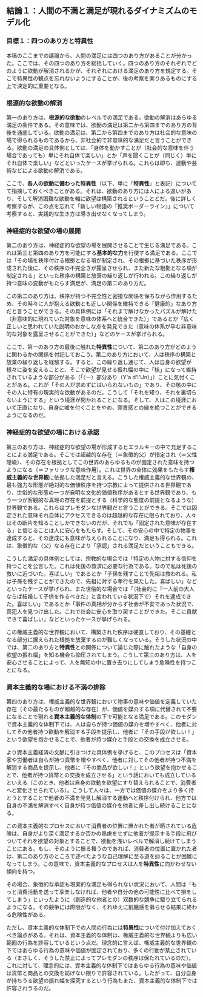 ## 結論１：人間の不満と満足が現れるダイナミズムのモデル化

### 目標１：四つのあり方と特異性

本稿のここまでの議論から、人間の満足には四つのあり方があることが分かった。ここでは、その四つのあり方を総括していく。四つのあり方のそれぞれでどのように欲動が解消されるかが、それぞれにおける満足のあり方を規定する。そこで特異性の観点を忘れないようにすることが、後の考察を実りあるものにする上で決定的に重要となる。

### 根源的な欲動の解消

第一のあり方は、**根源的な欲動**のレベルでの満足である。欲動の解消はあらゆる満足の条件である。その意味では、欲動の満足は第二から第四までのあり方の背後を通底している。欲動の満足は、第二から第四までのあり方は社会的な意味の場で得られるものであるから、非社会的で非意味的な満足だと言うことができる。欲動の満足の具体例としては、「身体を動かすことが（社会的な意味を伴う場合であっても）単にそれ自体で楽しい」とか「声を聞くことが（同じく）単にそれ自体で楽しい」などといったケースが挙げられる。これらは即ち、運動や芸術などによる欲動の解消である。

ここで、**各人の欲動に備わった特異性**（以下、単に「**特異性**」と表記）についてて指摘しておくべきことがある。それは、欲動のあり方には人による違いがあり、そして解消困難な欲動を軸に欲望は構築されるということとだ。後に詳しく考察するが、この点を忘れて「新しい物語の『推奨ボーダーライン』」について考察すると、実践的な生き方は導き出せなくなってしまう。

### 神経症的な欲望の場の展開

第二のあり方は、神経症的な欲望の場を展開させることで生じる満足である。これは第三と第四のあり方を可能にする**基本的な力**を行使する満足である。ここでは「その場を秩序付ける根拠となる項が制定され、その根拠に基づいた秩序が形成された後に、その秩序の不完全さが露呈させられ、また新たな根拠となる項が制定される」といった秩序の構築と放棄の繰り返しが行われる。この繰り返しが持つ意味の変動がもたらす満足が、満足の第二のあり方だ。

この第二のあり方は、秩序が持つ不完全性と密接な関係を保ちながら作用するため、その時々に人が抱える欲動とも近しい関係を維持できる「健康的」なあり方だと言うことができる。その具体例には「それまで解けなかったパズルが解けた（非意味的に現れていた対象を意味の体系へと統合できた）」であるとか「広く正しいと思われていた説明のおかしな点を発見できた（意味の体系が孕む非意味的な対象を露呈させることができた）」などのケースが挙げられる。

ここで、第一のあり方の最後に触れた**特異性**について、第二のあり方がどのように関わるかの関係を付記しておこう。第二のあり方において、人は秩序の構築と放棄の繰り返しを経験する。すると、この繰り返し通じて、人は自身の欲望が様々に姿を変えることと、そこで欲望が見せる振れ幅の中に「核」になって維持されているような部分がある（「〈一〉部分あり（Y'a d'l'Un）」）ことに気付くことがある。これが「その人が求めずにはいられないもの」であり、その核の中にその人に特有の現実的な欲動があるのだ。こうして「それを知り、それを裏切らないようにする」という境涯が開かれることになる。そして、人はこの境涯において正直になり、自身に嘘を付くことをやめ、罪責感との縁を絶つことができるようになるのだ。

### 神経症的な欲望の場における承認

第三のあり方は、神経症的な欲望の場が形成するヒエラルキーの中で充足することによる満足である。そこでは超越的な存在（＝象徴的父）が措定され（＝父性隠喩）、その存在を根拠としてこの世界のあらゆるものが固定された意味を持つようになる（＝ファリックな意味作用）。これは世界の全体に効果をもたらす**権威主義的な世界観**に依拠した満足だと言える。こうした権威主義的な世界観の、最も強力な形態が絶対的な価値秩序を持つ宗教によって提供される世界観であり、世俗的な形態の一つが自明な文化的価値秩序があるとする世界観であり、もう一つが客観的な真理の存在を前提とする（科学的な態度の前提となるような）世界観である。これらはプレモダンな世界観だと言うことができる。そこでは固定された意味それ自体にアクセスできるのは超越的な存在に限られており、人々はその断片を知ることしかできないのだが、それでも「固定された意味が存在する」と信じることは人に安心をもたらす。そして、その安心の中で特定の物事を達成すると、その達成にも意味が与えられることになり、満足も得られる。これは、象徴的な〈父〉なる存在により「承認」される満足だということもできる。

こうした満足の具体例としては、宗教的な場合では「特定の人物に対する信仰を持つことを公言した。これは死後の救済に必要な行為である。なので私は死後の救いに近づいた。喜ばしい」であるとか「子孫を残すことで先祖は救われる。私は子孫を残すことができたので、先祖に対する孝行を果たした。喜ばしい」などといったケースが挙げられ、また世俗的な場合では「（社会的に『一人前の大人ならば結婚して子供を作るべきだ』と言われている状況下で）それを達成できた。喜ばしい」であるとか「事件の真相が分からず社会が不安であった状況で、真犯人を見つけ出した。これで社会に安心を取り戻すことができた。そこに貢献できて喜ばしい」などといったケースが挙げられる。

この権威主義的な世界観において、構築された秩序は硬直しており、その基礎となる部分に据えられた根拠を放棄するのが難しくなっている。そうした状況の中では、第二のあり方と**特異性**との関係について論じた際に触れたような「自身の欲望の振れ幅」を知る機会も抑圧されてしまう。こうして第三のあり方は、人を安心させることによって、人を無知の中に置き去りにしてしまう危険性を持つことになる。

### 資本主義的な場における不満の排除

第四のあり方は、権威主義的な世界観において物事の意味や価値を定義していた存在（その最たるものが超越的な存在）が、価値を媒介する項に代替されて不要になることで現れる**資本主義的な体制**の下で可能となる満足である。このモダンで資本主義的な体制下では、人は自らが持つ価値の媒介を増やすべく、他者に対してその他者持つ欲動を解消する手段を提示し、他者に「その手段が欲しい！」という欲望を抱かせることで、他者が持つ媒介と手段との交換を成立させる。

より資本主義経済の文脈に引きつけた具体例を挙げると、このプロセスは「資本家や労働者は自らが持つ貨幣を増やすべく、他者に対してその他者が持つ不満を解消する商品を提示し、他者に『その商品が欲しい！』という欲望を抱かせることで、他者が持つ貨幣との交換を成立させる」という話においても成立しているといえる（このとき、他者は自身の欲動を欲望にすり替えられることで、消費者へと変化させられている）。こうして人々は、一方では価値の媒介をより多く持とうとすることで他者の不満を発見し解消する運動へと秩序付けられ、他方では自身の不満を解消すべく自身が持つ価値の媒介を他者に差し出し続けることになる。

この資本主義的なプロセスにおいて消費者の位置に置かれた者が晒されている危険は、自身がより深く満足するか否かの熟慮をせずに他者が提示する手段に飛びついてそれを欲望の対象とすることで、欲動を浅いレベルで解消し続けてしまうことにある。もし、そのように振る舞うのであれば、消費者の位置に置かれた者は、第二のあり方のところで述べたような自己理解に至る道を辿ることが困難になってしまう。この意味で、資本主義的なプロセスは人を**特異性**に向かわせない傾向を持つ。

その場合、象徴的な承認も現実的な満足も得られない状況において、人間は「もっと消費活動を送って享楽しなければ、他者や自分の他の可能性に比べて損をしてしまう」といったように（創造的な他者との）双数的な競争に駆り立てられるようになる。その競争には際限がなく、それゆえに飢餓感を募らせる結果に終わる危険性がある。

ただし、資本主義的な体制下での人間の行為には**特異性**について付け加えておくべき論点がある。それは、資本主義的な体制は、権威主義的な世界観よりも広い範囲の行為を許容しているという点だ。理念的に言えば、権威主義的な世界観の下ではあらゆる行為の意味や価値が固定されており、多くの行動が禁止されている（まさしく、そうした禁止によってプレモダンの秩序は保たれているのだ）。これに対して、理念的には、資本主義的な体制下ではあらゆる行為の意味や価値は貨幣と商品との交換を妨げない限りで許容されている。したがって、自分自身が持ちうる欲望の振れ幅を探究するという行為もまた、資本主義的な体制下では許容されうるのだ。
